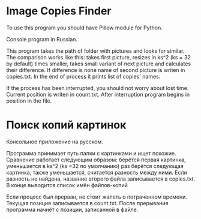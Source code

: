 # Image Copies Finder

To use this program you should have Pillow module for Python.

Console program in Russian. 

This program takes the path of folder with pictures and looks for similar. The comparison works like this: takes first picture, resizes in ks^2 (ks = 32 by default) times smaller, takes small variant of next picture and calculates their difference. If difference is none name of second picture is writen in copies.txt. In the end of process it prints list of copies' names.

If the process has been interrupted, you should not worry about lost time. Current position is writen in count.txt. After interruption program begins in position in the file.



# Поиск копий картинок

Консольное приложение на русском.

Программа принимает путь папки с картинками и ищет похожие. Сравнение работает следующим образом: берётся первая картинка, уменьшается в ks^2 (ks =32 по умолчанию) раз
берётся следующая картинка, также уменьшается, считается разность между ними. Если разность не найдена, название второго файла записывается в copies.txt. В конце выводится список имён файлов-копий

Если процесс был прерван, не стоит жалеть о потраченном времени. Текущая позиция записывается в count.txt. После прерывания программа начнёт с позиции, записанной в файле.
